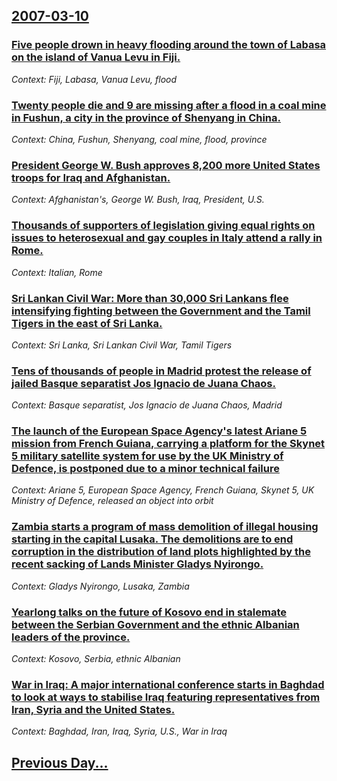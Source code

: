 ## [2007-03-10](/news/2007/03/10/index.md)

### [ Five people drown in heavy flooding around the town of Labasa on the island of Vanua Levu in Fiji. ](/news/2007/03/10/five-people-drown-in-heavy-flooding-around-the-town-of-labasa-on-the-island-of-vanua-levu-in-fiji.md)
_Context: Fiji, Labasa, Vanua Levu, flood_

### [ Twenty people die and 9 are missing after a flood in a coal mine in Fushun, a city in the province of Shenyang in China. ](/news/2007/03/10/twenty-people-die-and-9-are-missing-after-a-flood-in-a-coal-mine-in-fushun-a-city-in-the-province-of-shenyang-in-china.md)
_Context: China, Fushun, Shenyang, coal mine, flood, province_

### [ President George W. Bush approves 8,200 more United States troops for Iraq and Afghanistan. ](/news/2007/03/10/president-george-w-bush-approves-8-200-more-united-states-troops-for-iraq-and-afghanistan.md)
_Context: Afghanistan's, George W. Bush, Iraq, President, U.S._

### [ Thousands of supporters of legislation giving equal rights on issues to heterosexual and gay couples in Italy attend a rally in Rome. ](/news/2007/03/10/thousands-of-supporters-of-legislation-giving-equal-rights-on-issues-to-heterosexual-and-gay-couples-in-italy-attend-a-rally-in-rome.md)
_Context: Italian, Rome_

### [ Sri Lankan Civil War: More than 30,000 Sri Lankans flee intensifying fighting between the Government and the Tamil Tigers in the east of Sri Lanka. ](/news/2007/03/10/sri-lankan-civil-war-more-than-30-000-sri-lankans-flee-intensifying-fighting-between-the-government-and-the-tamil-tigers-in-the-east-of-sr.md)
_Context: Sri Lanka, Sri Lankan Civil War, Tamil Tigers_

### [ Tens of thousands of people in Madrid protest the release of jailed Basque separatist Jos Ignacio de Juana Chaos. ](/news/2007/03/10/tens-of-thousands-of-people-in-madrid-protest-the-release-of-jailed-basque-separatist-jose-ignacio-de-juana-chaos.md)
_Context: Basque separatist, Jos Ignacio de Juana Chaos, Madrid_

### [ The launch of the European Space Agency's latest Ariane 5 mission from French Guiana, carrying a platform for the Skynet 5 military satellite system for use by the UK Ministry of Defence, is postponed due to a minor technical failure ](/news/2007/03/10/the-launch-of-the-european-space-agency-s-latest-ariane-5-mission-from-french-guiana-carrying-a-platform-for-the-skynet-5-military-satelli.md)
_Context: Ariane 5, European Space Agency, French Guiana, Skynet 5, UK Ministry of Defence, released an object into orbit_

### [ Zambia starts a program of mass demolition of illegal housing starting in the capital Lusaka. The demolitions are to end corruption in the distribution of land plots highlighted by the recent sacking of Lands Minister Gladys Nyirongo. ](/news/2007/03/10/zambia-starts-a-program-of-mass-demolition-of-illegal-housing-starting-in-the-capital-lusaka-the-demolitions-are-to-end-corruption-in-the.md)
_Context: Gladys Nyirongo, Lusaka, Zambia_

### [ Yearlong talks on the future of Kosovo end in stalemate between the Serbian Government and the ethnic Albanian leaders of the province. ](/news/2007/03/10/yearlong-talks-on-the-future-of-kosovo-end-in-stalemate-between-the-serbian-government-and-the-ethnic-albanian-leaders-of-the-province.md)
_Context: Kosovo, Serbia, ethnic Albanian_

### [ War in Iraq: A major international conference starts in Baghdad to look at ways to stabilise Iraq featuring representatives from Iran, Syria and the United States. ](/news/2007/03/10/war-in-iraq-p-a-major-international-conference-starts-in-baghdad-to-look-at-ways-to-stabilise-iraq-featuring-representatives-from-iran-syr.md)
_Context: Baghdad, Iran, Iraq, Syria, U.S., War in Iraq_

## [Previous Day...](/news/2007/03/9/index.md)

